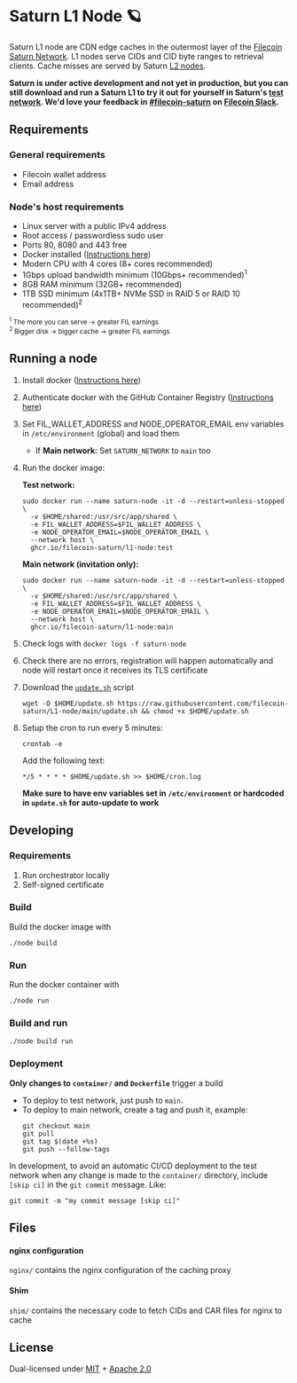 # Saturn L1 Node 🪐

Saturn L1 node are CDN edge caches in the outermost layer of the
[Filecoin Saturn Network](https://strn.network/). L1 nodes serve CIDs
and CID byte ranges to retrieval clients. Cache misses are served by
Saturn [L2 nodes](https://github.com/filecoin-saturn/L2-node).

**Saturn is under active development and not yet in production, but you
  can still download and run a Saturn L1 to try it out for yourself in
  Saturn's [test
  network](https://orchestrator.saturn-test.network/). We'd love your
  feedback in
  [#filecoin-saturn](https://filecoinproject.slack.com/archives/C03DH0BL02E)
  on [Filecoin Slack](https://filecoinproject.slack.com/).**


## Requirements

### General requirements
- Filecoin wallet address
- Email address

### Node's host requirements
- Linux server with a public IPv4 address
- Root access / passwordless sudo user
- Ports 80, 8080 and 443 free
- Docker installed ([Instructions here](https://docs.docker.com/engine/install/#server))
- Modern CPU with 4 cores (8+ cores recommended)
- 1Gbps upload bandwidth minimum (10Gbps+ recommended)<sup>1</sup>
- 8GB RAM minimum (32GB+ recommended)
- 1TB SSD minimum (4x1TB+ NVMe SSD in RAID 5 or RAID 10 recommended)<sup>2</sup>

<sub>
<sup>1</sup> The more you can serve &rarr; greater FIL earnings<br>
<sup>2</sup> Bigger disk &rarr; bigger cache &rarr; greater FIL earnings
</sub>


## Running a node

1. Install docker ([Instructions here](https://docs.docker.com/engine/install/#server))
2. Authenticate docker with the GitHub Container Registry ([Instructions here](https://docs.github.com/en/packages/working-with-a-github-packages-registry/working-with-the-container-registry))
3. Set FIL_WALLET_ADDRESS and NODE_OPERATOR_EMAIL env variables in `/etc/environment` (global) and load them
   - If **Main network:** Set `SATURN_NETWORK` to `main` too
4. Run the docker image:

   **Test network:**
    ```shell
    sudo docker run --name saturn-node -it -d --restart=unless-stopped \
      -v $HOME/shared:/usr/src/app/shared \
      -e FIL_WALLET_ADDRESS=$FIL_WALLET_ADDRESS \
      -e NODE_OPERATOR_EMAIL=$NODE_OPERATOR_EMAIL \
      --network host \
      ghcr.io/filecoin-saturn/l1-node:test
    ```

   **Main network (invitation only):**
    ```shell
    sudo docker run --name saturn-node -it -d --restart=unless-stopped \
      -v $HOME/shared:/usr/src/app/shared \
      -e FIL_WALLET_ADDRESS=$FIL_WALLET_ADDRESS \
      -e NODE_OPERATOR_EMAIL=$NODE_OPERATOR_EMAIL \
      --network host \
      ghcr.io/filecoin-saturn/l1-node:main
    ```
    
5. Check logs with `docker logs -f saturn-node`
6. Check there are no errors, registration will happen automatically and node will restart once it receives its TLS certificate
7. Download the [`update.sh`](update.sh) script

   ```shell
   wget -O $HOME/update.sh https://raw.githubusercontent.com/filecoin-saturn/L1-node/main/update.sh && chmod +x $HOME/update.sh
   ```
8. Setup the cron to run every 5 minutes:

   ```shell
   crontab -e
   ```

   Add the following text:
   ```
   */5 * * * * $HOME/update.sh >> $HOME/cron.log
   ```

   **Make sure to have env variables set in `/etc/environment` or hardcoded in `update.sh` for auto-update to work**


## Developing

### Requirements
1. Run orchestrator locally
2. Self-signed certificate

### Build

Build the docker image with 
```shell
./node build
```

### Run

Run the docker container with 
```shell
./node run
```

### Build and run

```shell
./node build run
```

### Deployment

**Only changes to `container/` and `Dockerfile`** trigger a build

- To deploy to test network, just push to `main`.
- To deploy to main network, create a tag and push it, example:
  ```
  git checkout main
  git pull
  git tag $(date +%s)
  git push --follow-tags
  ```

In development, to avoid an automatic CI/CD deployment to the test network when any change is made to the `container/` directory, include `[skip ci]` in the `git commit` message. Like:

```shell
git commit -m "my commit message [skip ci]"
```

## Files

#### nginx configuration

`nginx/` contains the nginx configuration of the caching proxy

#### Shim

`shim/` contains the necessary code to fetch CIDs and CAR files for nginx to cache 


## License

Dual-licensed under [MIT](https://github.com/filecoin-saturn/L1-node/blob/master/LICENSE-MIT) + [Apache 2.0](https://github.com/filecoin-saturn/L1-node/blob/master/LICENSE-APACHE)
